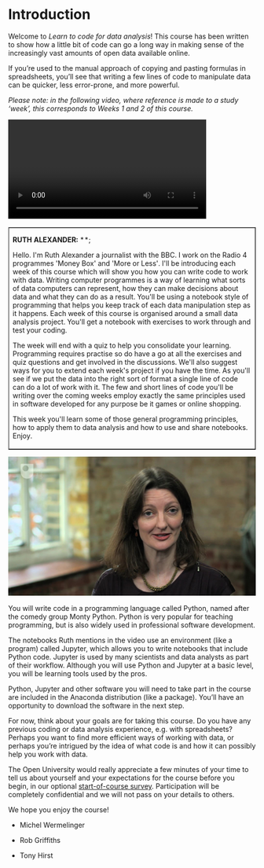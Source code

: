 # Introduction


Welcome to *Learn to code for data analysis*! This course has been written to show how a little bit of code can go a long way in making sense of the increasingly vast amounts of open data available online.

If you’re used to the manual approach of copying and pasting formulas in spreadsheets, you’ll see that writing a few lines of code to manipulate data can be quicker, less error-prone, and more powerful.

*Please note: in the following video, where reference is made to a study ‘week’, this corresponds to Weeks 1 and 2 of this course.*
<!--MEDIACONTENT--><video xmlns:str="http://exslt.org/strings" width="80%" download=""><source src="https://www.open.edu/openlearn/ocw/pluginfile.php/1393338/mod_oucontent/oucontent/71687/ou_futurelearn_learn_to_code_vid_1001.mp4" type="video/mp4"></source></video><!--TRANSCRIPT--><table xmlns:str="http://exslt.org/strings" border="1"><tr><td>
__RUTH ALEXANDER:__ **;

Hello. I'm Ruth Alexander a journalist with the BBC. I work on the Radio 4 programmes 'Money Box' and 'More or Less'. I'll be introducing each week of this course which will show you how you can write code to work with data. Writing computer programmes is a way of learning what sorts of data computers can represent, how they can make decisions about data and what they can do as a result. You'll be using a notebook style of programming that helps you keep track of each data manipulation step as it happens. Each week of this course is organised around a small data analysis project. You'll get a notebook with exercises to work through and test your coding.

The week will end with a quiz to help you consolidate your learning. Programming requires practise so do have a go at all the exercises and quiz questions and get involved in the discussions. We'll also suggest ways for you to extend each week's project if you have the time. As you'll see if we put the data into the right sort of format a single line of code can do a lot of work with it. The few and short lines of code you'll be writing over the coming weeks employ exactly the same principles used in software developed for any purpose be it games or online shopping.

This week you'll learn some of those general programming principles, how to apply them to data analysis and how to use and share notebooks. Enjoy.
</td></tr></table><!--ENDTRANSCRIPT-->

![figure images/ou_futurelearn_learn_to_code_vid_1001.jpg](images/ou_futurelearn_learn_to_code_vid_1001.jpg)
<!--ENDMEDIACONTENT-->
You will write code in a programming language called Python, named after the comedy group Monty Python. Python is very popular for teaching programming, but is also widely used in professional software development.

The notebooks Ruth mentions in the video use an environment (like a program) called Jupyter, which allows you to write notebooks that include Python code. Jupyter is used by many scientists and data analysts as part of their workflow. Although you will use Python and Jupyter at a basic level, you will be learning tools used by the pros.

Python, Jupyter and other software you will need to take part in the course are included in the Anaconda distribution (like a package). You’ll have an opportunity to download the software in the next step.

For now, think about your goals are for taking this course. Do you have any previous coding or data analysis experience, e.g. with spreadsheets? Perhaps you want to find more efficient ways of working with data, or perhaps you’re intrigued by the idea of what code is and how it can possibly help you work with data.

The Open University would really appreciate a few minutes of your time to tell us about yourself and your expectations for the course before you begin, in our optional [start-of-course survey](https://www.surveymonkey.co.uk/r/BOCSTARTlearntocode). Participation will be completely confidential and we will not pass on your details to others.

We hope you enjoy the course!

* Michel Wermelinger

* Rob Griffiths

* Tony Hirst

